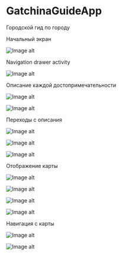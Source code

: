 # GatchinaGuideApp
Городской гид по городу

Начальный экран

![Image alt](https://github.com/Zakaraya/GatchinaGuideApp/raw/master/Photo/Рисунок1.png)

Navigation drawer activity

![Image alt](https://github.com/Zakaraya/GatchinaGuideApp/raw/master/Photo/Рисунок2.png)

Описание каждой достопримечательности

![Image alt](https://github.com/Zakaraya/GatchinaGuideApp/raw/master/Photo/Рисунок3.png)

![Image alt](https://github.com/Zakaraya/GatchinaGuideApp/raw/master/Photo/Рисунок4.png)

Переходы с описания

![Image alt](https://github.com/Zakaraya/GatchinaGuideApp/raw/master/Photo/Рисунок5.png)

![Image alt](https://github.com/Zakaraya/GatchinaGuideApp/raw/master/Photo/Рисунок6.png)

![Image alt](https://github.com/Zakaraya/GatchinaGuideApp/raw/master/Photo/Рисунок7.png)

Отображение карты

![Image alt](https://github.com/Zakaraya/GatchinaGuideApp/raw/master/Photo/Рисунок8.png)

![Image alt](https://github.com/Zakaraya/GatchinaGuideApp/raw/master/Photo/Рисунок9.png)

![Image alt](https://github.com/Zakaraya/GatchinaGuideApp/raw/master/Photo/Рисунок10.png)

![Image alt](https://github.com/Zakaraya/GatchinaGuideApp/raw/master/Photo/Рисунок11.png)

Навигация с карты

![Image alt](https://github.com/Zakaraya/GatchinaGuideApp/raw/master/Photo/Рисунок12.png)

![Image alt](https://github.com/Zakaraya/GatchinaGuideApp/raw/master/Photo/Рисунок13.png)
